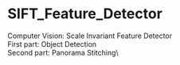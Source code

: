 # SIFT_Feature_Detector

Computer Vision: Scale Invariant Feature Detector\
First part: Object Detection\
Second part: Panorama Stitching\
